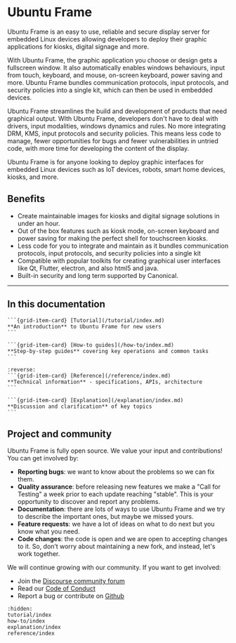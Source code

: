 # Ubuntu Frame

Ubuntu Frame is an easy to use, reliable and secure display server for embedded Linux devices allowing developers to deploy their graphic applications for kiosks, digital signage and more. 

With Ubuntu Frame, the graphic application you choose or design gets a fullscreen window. It also automatically enables windows behaviours, input from touch, keyboard, and mouse, on-screen keyboard, power saving and more. Ubuntu Frame bundles communication protocols, input protocols, and security policies into a single kit, which can then be used in embedded devices. 

Ubuntu Frame streamlines the build and development of products that need graphical output. WIth Ubuntu Frame, developers don't have to deal with drivers, input modalities, windows dynamics and rules. No more integrating DRM, KMS, input protocols and security policies. This means less code to manage, fewer opportunities for bugs and fewer vulnerabilities in untried code, with more time for developing the content of the display.

Ubuntu Frame is for anyone looking to deploy graphic interfaces for embedded Linux devices such as IoT devices, robots, smart home devices, kiosks, and more.

## Benefits

* Create maintainable images for kiosks and digital signage solutions in under an hour.
* Out of the box features such as kiosk mode, on-screen keyboard and power saving for making the perfect shell for touchscreen kiosks.
* Less code for you to integrate and maintain as it bundles communication protocols, input protocols, and security policies into a single kit
* Compatible with popular toolkits for creating graphical user interfaces like Qt, Flutter, electron, and also html5 and java.
* Built-in security and long term supported by Canonical.

---
## In this documentation

````{grid} 1 1 2 2
```{grid-item-card} [Tutorial](/tutorial/index.md)
**An introduction** to Ubuntu Frame for new users
```

```{grid-item-card} [How-to guides](/how-to/index.md)
**Step-by-step guides** covering key operations and common tasks
```
````
````{grid} 1 1 2 2
:reverse:
```{grid-item-card} [Reference](/reference/index.md)
**Technical information** - specifications, APIs, architecture
```

```{grid-item-card} [Explanation](/explanation/index.md)
**Discussion and clarification** of key topics
```
````

## Project and community

Ubuntu Frame is fully open source. We value your input and contributions! 
You can get involved by:

* **Reporting bugs**: we want to know about the problems so we can fix them.
* **Quality assurance**: before releasing new features we make a "Call for Testing" a week prior to each update reaching "stable". This is your opportunity to discover and report any problems.
* **Documentation**: there are lots of ways to use Ubuntu Frame and we try to describe the important ones, but maybe we missed yours.
* **Feature requests**: we have a lot of ideas on what to do next but you know what you need.
* **Code changes**: the code is open and we are open to accepting changes to it. So, don’t worry about maintaining a new fork, and instead, let's work together. 

We will continue growing with our community. If you want to get involved:
* Join the [Discourse community forum](https://discourse.ubuntu.com/tag/ubuntu-frame)
* Read our [Code of Conduct](https://ubuntu.com/community/code-of-conduct)
* Report a bug or contribute on [Github](https://github.com/MirServer/ubuntu-frame)

```{toctree}
:hidden:
tutorial/index
how-to/index
explanation/index
reference/index
```